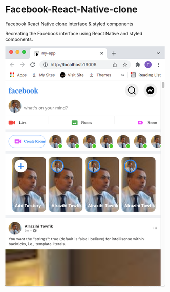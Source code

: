 # Facebook-React-Native-clone
Facebook React Native clone Interface &amp; styled components


Recreating the Facebook interface using React Native and styled components.


![alt text](https://github.com/alrazihi/Facebook-React-Native-clone/blob/main/assets/ScreenShot.png?raw=true)
